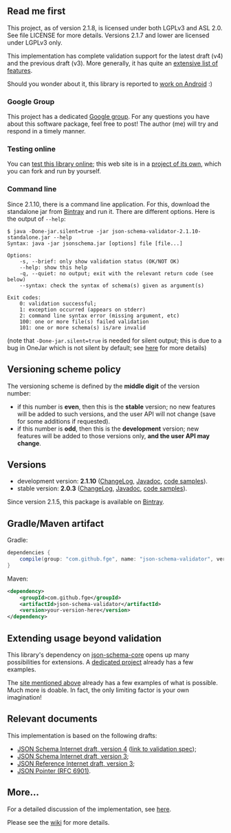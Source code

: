 ## Read me first

This project, as of version 2.1.8, is licensed under both LGPLv3 and ASL 2.0.
See file LICENSE for more details. Versions 2.1.7 and lower are licensed under
LGPLv3 only.

This implementation has complete validation support for the latest draft (v4) and the previous draft
(v3). More generally, it has quite an [extensive list of
features](https://github.com/fge/json-schema-validator/wiki/Features).

Should you wonder about it, this library is reported to [work on
Android](http://stackoverflow.com/questions/14511468/java-android-validate-string-json-against-string-schema)
:)

### Google Group

This project has a dedicated [Google
group](https://groups.google.com/forum/?fromgroups#!forum/json-schema-validator). For any questions
you have about this software package, feel free to post! The author (me) will try and respond in a
timely manner.

### Testing online

You can [test this library online](http://json-schema-validator.herokuapp.com); this web site is in
a [project of its own](https://github.com/fge/json-schema-validator-demo), which you can fork and
run by yourself.

### Command line

Since 2.1.10, there is a command line application. For this, download the standalone jar from
[Bintray](https://bintray.com/fge/maven/json-schema-validator/view) and run it. There are different
options. Here is the output of `--help`:

```
$ java -Done-jar.silent=true -jar json-schema-validator-2.1.10-standalone.jar --help
Syntax: java -jar jsonschema.jar [options] file [file...]

Options: 
    -s, --brief: only show validation status (OK/NOT OK)
    --help: show this help
    -q, --quiet: no output; exit with the relevant return code (see below)
    --syntax: check the syntax of schema(s) given as argument(s)

Exit codes:
    0: validation successful;
    1: exception occurred (appears on stderr)
    2: command line syntax error (missing argument, etc)
    100: one or more file(s) failed validation
    101: one or more schema(s) is/are invalid
```

(note that `-Done-jar.silent=true` is needed for silent output; this is due to a bug in OneJar which
is not silent by default; see [here](https://github.com/rholder/gradle-one-jar/issues/15) for more
details)


## Versioning scheme policy

The versioning scheme is defined by the **middle digit** of the version number:

* if this number is **even**, then this is the **stable** version; no new features will be
  added to such versions, and the user API will not change (save for some additions if requested).
* if this number is **odd**, then this is the **development** version; new features will be
  added to those versions only, **and the user API may change**.

## Versions

* development version: **2.1.10**
  ([ChangeLog](https://github.com/fge/json-schema-validator/wiki/ChangeLog.devel),
  [Javadoc](http://fge.github.io/json-schema-validator/devel/index.html), [code
  samples](http://fge.github.io/json-schema-validator/devel/index.html?com/github/fge/jsonschema/examples/package-summary.html)).
* stable version: **2.0.3**
  ([ChangeLog](https://github.com/fge/json-schema-validator/wiki/ChangeLog.stable),
  [Javadoc](http://fge.github.io/json-schema-validator/stable/index.html), [code
  samples](http://fge.github.io/json-schema-validator/stable/index.html?com/github/fge/jsonschema/examples/package-summary.html)).

Since version 2.1.5, this package is available on
[Bintray](https://bintray.com/fge/maven/json-schema-validator).

## Gradle/Maven artifact

Gradle:

```groovy
dependencies {
    compile(group: "com.github.fge", name: "json-schema-validator", version: "yourVersionHere");
}
```

Maven:

```xml
<dependency>
    <groupId>com.github.fge</groupId>
    <artifactId>json-schema-validator</artifactId>
    <version>your-version-here</version>
</dependency>
```

## Extending usage beyond validation

This library's dependency on [json-schema-core](https://github.com/fge/json-schema-core) opens up
many possibilities for extensions. A [dedicated
project](https://github.com/fge/json-schema-processor-examples) already has a few examples.

The [site mentioned above](http://json-schema-validator.herokuapp.com) already has a few examples of
what is possible. Much more is doable. In fact, the only limiting factor is your own imagination!

## Relevant documents

This implementation is based on the following drafts:

* [JSON Schema Internet draft, version 4](http://tools.ietf.org/html/draft-zyp-json-schema-04)
  ([link to validation spec](http://tools.ietf.org/html/draft-fge-json-schema-validation-00));
* [JSON Schema Internet draft, version 3](http://tools.ietf.org/html/draft-zyp-json-schema-03);
* [JSON Reference Internet draft, version
  3](http://tools.ietf.org/html/draft-pbryan-zyp-json-ref-03);
* [JSON Pointer (RFC 6901)](http://tools.ietf.org/html/rfc6901).

## More...

For a detailed discussion of the implementation, see
[here](https://github.com/fge/json-schema-validator/wiki/Status).

Please see the [wiki](https://github.com/fge/json-schema-validator/wiki/) for more
details.

